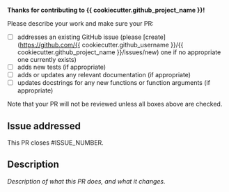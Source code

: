 **Thanks for contributing to {{ cookiecutter.github_project_name }}!**

Please describe your work and make sure your PR:

- [ ] addresses an existing GitHub issue (please [create](https://github.com/{{ cookiecutter.github_username }}/{{ cookiecutter.github_project_name }}/issues/new) one if no appropriate one currently exists)
- [ ] adds new tests (if appropriate)
- [ ] adds or updates any relevant documentation (if appropriate)
- [ ] updates docstrings for any new functions or function arguments (if appropriate)

Note that your PR will not be reviewed unless all boxes above are checked.

## Issue addressed
This PR closes #ISSUE_NUMBER.


## Description
*Description of what this PR does, and what it changes.*
